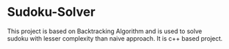 # Sudoku-Solver
This project is based on Backtracking Algorithm and is used to solve
sudoku with lesser complexity than naive approach. It is c++ based
project.
